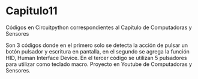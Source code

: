 # Capitulo11
Códigos en Circuitpython correspondientes al Capítulo de Computadoras y Sensores

Son 3 códigos donde en el primero solo se detecta la acción de pulsar un botón pulsador y escritura en pantalla, en el segundo se agrega la función HID, Human Interface Device.
En el tercer código se utilizan 5 pulsadores para utilizar como teclado macro. Proyecto en Youtube de Computadoras y Sensores.
